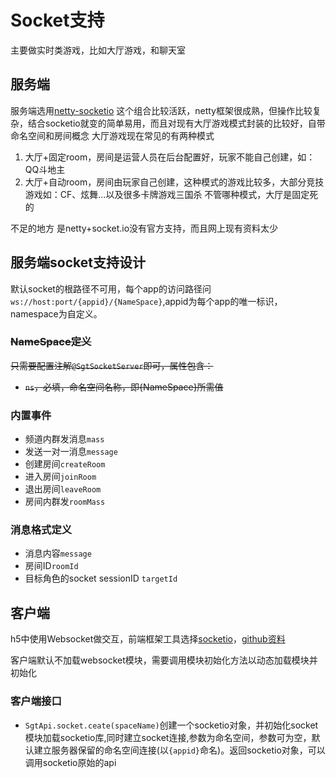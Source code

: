 

# Socket支持

主要做实时类游戏，比如大厅游戏，和聊天室

## 服务端
服务端选用[netty-socketio](https://github.com/mrniko/netty-socketio)
这个组合比较活跃，netty框架很成熟，但操作比较复杂，结合socketio就变的简单易用，而且对现有大厅游戏模式封装的比较好，自带命名空间和房间概念
大厅游戏现在常见的有两种模式
1. 大厅+固定room，房间是运营人员在后台配置好，玩家不能自己创建，如：QQ斗地主
2. 大厅+自动room，房间由玩家自己创建，这种模式的游戏比较多，大部分竞技游戏如：CF、炫舞...以及很多卡牌游戏三国杀
不管哪种模式，大厅是固定死的

不足的地方 是netty+socket.io没有官方支持，而且网上现有资料太少

## 服务端socket支持设计
默认socket的根路径不可用，每个app的访问路径问`ws://host:port/{appid}/{NameSpace}`,appid为每个app的唯一标识，namespace为自定义。

### ~~NameSpace定义~~ 

~~只需要配置注解`@SgtSocketServer`即可，属性包含：~~
* ~~`ns`，必填，命名空间名称，即{NameSpace}所需值~~

### 内置事件
* 频道内群发消息`mass`
* 发送一对一消息`message`
* 创建房间`createRoom`
* 进入房间`joinRoom`
* 退出房间`leaveRoom`
* 房间内群发`roomMass`

### 消息格式定义
* 消息内容`message`
* 房间ID`roomId`
* 目标角色的socket sessionID `targetId`



## 客户端
h5中使用Websocket做交互，前端框架工具选择[socketio](http://www.socket.io)，[github资料](https://github.com/socketio/socket.io-client)

客户端默认不加载websocket模块，需要调用模块初始化方法以动态加载模块并初始化
### 客户端接口
* `SgtApi.socket.ceate(spaceName)`创建一个socketio对象，并初始化socket模块加载socketio库,同时建立socket连接,参数为命名空间，参数可为空，默认建立服务器保留的命名空间连接(以`{appid}`命名)。返回socketio对象，可以调用socketio原始的api

